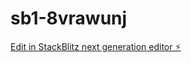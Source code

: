 # sb1-8vrawunj

[Edit in StackBlitz next generation editor ⚡️](https://stackblitz.com/~/github.com/jesusleon1969/sb1-8vrawunj)